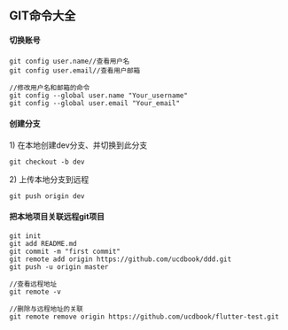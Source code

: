 ## GIT命令大全

#### 切换账号

```
git config user.name//查看用户名
git config user.email//查看用户邮箱

//修改用户名和邮箱的命令
git config --global user.name "Your_username"
git config --global user.email "Your_email"
```

#### 创建分支

1\) 在本地创建dev分支、并切换到此分支

```
git checkout -b dev
```

2\) 上传本地分支到远程

```
git push origin dev
```

#### 把本地项目关联远程git项目

```
git init
git add README.md
git commit -m "first commit"
git remote add origin https://github.com/ucdbook/ddd.git
git push -u origin master

//查看远程地址
git remote -v

//删除与远程地址的关联
git remote remove origin https://github.com/ucdbook/flutter-test.git
```



